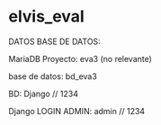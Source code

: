 # elvis_eval
 
DATOS BASE DE DATOS:

MariaDB
Proyecto: eva3 (no relevante)

base de datos: bd_eva3

BD: Django // 1234

Django LOGIN ADMIN:
admin // 1234

